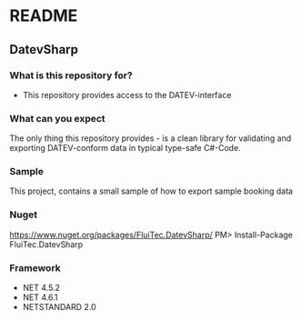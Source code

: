 # README #

## DatevSharp ##

### What is this repository for? ###

* This repository provides access to the DATEV-interface

### What can you expect ###
The only thing this repository provides - is a clean library for validating and exporting DATEV-conform data in typical type-safe C#-Code.

### Sample ###
This project, contains a small sample of how to export sample booking data

### Nuget ###
https://www.nuget.org/packages/FluiTec.DatevSharp/
PM> Install-Package FluiTec.DatevSharp

### Framework ###
* NET 4.5.2
* NET 4.6.1
* NETSTANDARD 2.0
